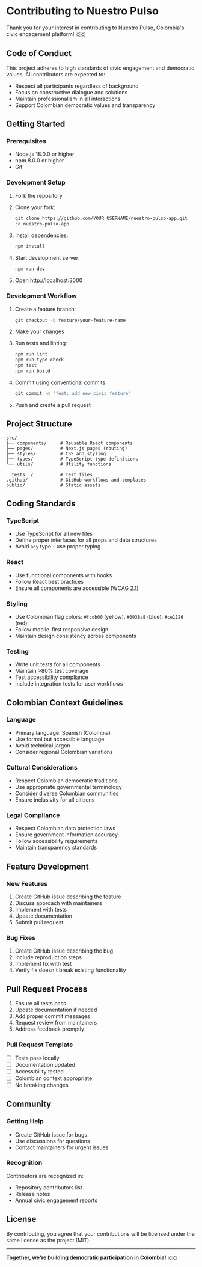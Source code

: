 # Contributing to Nuestro Pulso

Thank you for your interest in contributing to Nuestro Pulso, Colombia's civic engagement platform! 🇨🇴

## Code of Conduct

This project adheres to high standards of civic engagement and democratic values. All contributors are expected to:

- Respect all participants regardless of background
- Focus on constructive dialogue and solutions
- Maintain professionalism in all interactions
- Support Colombian democratic values and transparency

## Getting Started

### Prerequisites

- Node.js 18.0.0 or higher
- npm 8.0.0 or higher
- Git

### Development Setup

1. Fork the repository
2. Clone your fork:
   ```bash
   git clone https://github.com/YOUR_USERNAME/nuestro-pulso-app.git
   cd nuestro-pulso-app
   ```

3. Install dependencies:
   ```bash
   npm install
   ```

4. Start development server:
   ```bash
   npm run dev
   ```

5. Open http://localhost:3000

### Development Workflow

1. Create a feature branch:
   ```bash
   git checkout -b feature/your-feature-name
   ```

2. Make your changes
3. Run tests and linting:
   ```bash
   npm run lint
   npm run type-check
   npm test
   npm run build
   ```

4. Commit using conventional commits:
   ```bash
   git commit -m "feat: add new civic feature"
   ```

5. Push and create a pull request

## Project Structure

```
src/
├── components/     # Reusable React components
├── pages/          # Next.js pages (routing)
├── styles/         # CSS and styling
├── types/          # TypeScript type definitions
└── utils/          # Utility functions

__tests__/          # Test files
.github/            # GitHub workflows and templates
public/             # Static assets
```

## Coding Standards

### TypeScript
- Use TypeScript for all new files
- Define proper interfaces for all props and data structures
- Avoid `any` type - use proper typing

### React
- Use functional components with hooks
- Follow React best practices
- Ensure all components are accessible (WCAG 2.1)

### Styling
- Use Colombian flag colors: `#fcdb00` (yellow), `#0038a8` (blue), `#ce1126` (red)
- Follow mobile-first responsive design
- Maintain design consistency across components

### Testing
- Write unit tests for all components
- Maintain >80% test coverage
- Test accessibility compliance
- Include integration tests for user workflows

## Colombian Context Guidelines

### Language
- Primary language: Spanish (Colombia)
- Use formal but accessible language
- Avoid technical jargon
- Consider regional Colombian variations

### Cultural Considerations
- Respect Colombian democratic traditions
- Use appropriate governmental terminology
- Consider diverse Colombian communities
- Ensure inclusivity for all citizens

### Legal Compliance
- Respect Colombian data protection laws
- Ensure government information accuracy
- Follow accessibility requirements
- Maintain transparency standards

## Feature Development

### New Features
1. Create GitHub issue describing the feature
2. Discuss approach with maintainers
3. Implement with tests
4. Update documentation
5. Submit pull request

### Bug Fixes
1. Create GitHub issue describing the bug
2. Include reproduction steps
3. Implement fix with test
4. Verify fix doesn't break existing functionality

## Pull Request Process

1. Ensure all tests pass
2. Update documentation if needed
3. Add proper commit messages
4. Request review from maintainers
5. Address feedback promptly

### Pull Request Template
- [ ] Tests pass locally
- [ ] Documentation updated
- [ ] Accessibility tested
- [ ] Colombian context appropriate
- [ ] No breaking changes

## Community

### Getting Help
- Create GitHub issue for bugs
- Use discussions for questions
- Contact maintainers for urgent issues

### Recognition
Contributors are recognized in:
- Repository contributors list
- Release notes
- Annual civic engagement reports

## License

By contributing, you agree that your contributions will be licensed under the same license as the project (MIT).

---

**Together, we're building democratic participation in Colombia!** 🇨🇴